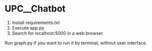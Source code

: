 # UPC__Chatbot

1. Install requirements.txt
2. Execute app.py
3. Search for localhost:5000 in a web browser.

Run graph.py if you want to run it by terminal, without user interface.

